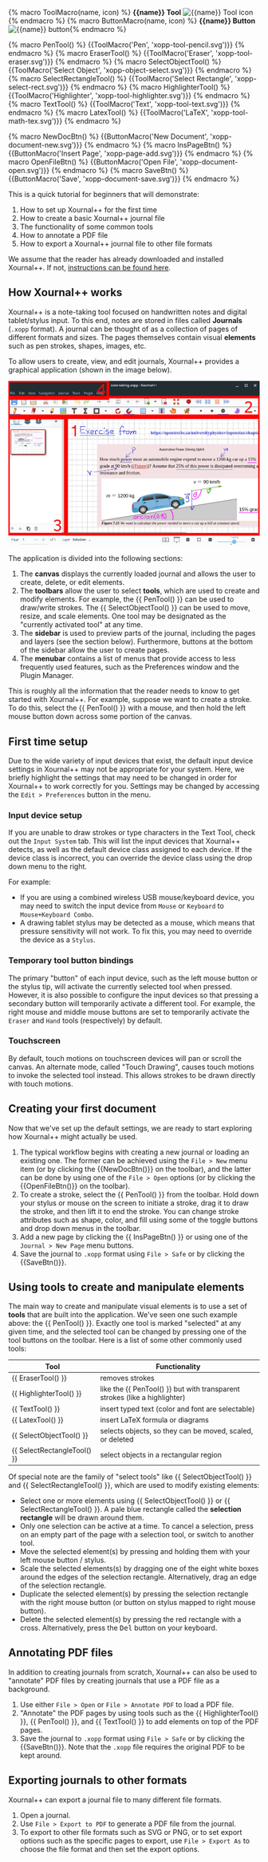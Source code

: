 {% macro ToolMacro(name, icon) %} <span class="tool-label">**{{name}} Tool** ![{{name}} Tool icon]({{tool_icon(icon)}})</span>{% endmacro %}
{% macro ButtonMacro(name, icon) %} <span class="tool-label">**{{name}} Button** ![{{name}} button]({{tool_icon(icon)}})</span>{% endmacro %}

{% macro PenTool() %} {{ToolMacro('Pen', 'xopp-tool-pencil.svg')}} {% endmacro %}
{% macro EraserTool() %} {{ToolMacro('Eraser', 'xopp-tool-eraser.svg')}} {% endmacro %}
{% macro SelectObjectTool() %} {{ToolMacro('Select Object', 'xopp-object-select.svg')}} {% endmacro %}
{% macro SelectRectangleTool() %} {{ToolMacro('Select Rectangle', 'xopp-select-rect.svg')}} {% endmacro %}
{% macro HighlighterTool() %} {{ToolMacro('Highlighter', 'xopp-tool-highlighter.svg')}} {% endmacro %}
{% macro TextTool() %} {{ToolMacro('Text', 'xopp-tool-text.svg')}} {% endmacro %}
{% macro LatexTool() %} {{ToolMacro('LaTeX', 'xopp-tool-math-tex.svg')}} {% endmacro %}

{% macro NewDocBtn() %} {{ButtonMacro('New Document', 'xopp-document-new.svg')}} {% endmacro %}
{% macro InsPageBtn() %} {{ButtonMacro('Insert Page', 'xopp-page-add.svg')}} {% endmacro %}
{% macro OpenFileBtn() %} {{ButtonMacro('Open File', 'xopp-document-open.svg')}} {% endmacro %}
{% macro SaveBtn() %} {{ButtonMacro('Save', 'xopp-document-save.svg')}} {% endmacro %}

This is a quick tutorial for beginners that will demonstrate:

1. How to set up Xournal++ for the first time
2. How to create a basic Xournal++ journal file
3. The functionality of some common tools
4. How to annotate a PDF file
5. How to export a Xournal++ journal file to other file formats

We assume that the reader has already downloaded and installed Xournal++. If
not, [instructions can be found here](../installation/index.md).

## How Xournal++ works

Xournal++ is a note-taking tool focused on handwritten notes and digital
tablet/stylus input. To this end, notes are stored in files called **Journals**
(`.xopp` format). A journal can be thought of as a collection of pages of
different formats and sizes. The pages themselves contain visual **elements**
such as pen strokes, shapes, images, etc.

To allow users to create, view, and edit journals, Xournal++ provides a
graphical application (shown in the image below).

![Image demonstrating the Xournal++ GUI](../img/guide/main_window.jpg)

The application is divided into the following sections:

1. The **canvas** displays the currently loaded journal and allows the user to
   create, delete, or edit elements.
2. The **toolbars** allow the user to select **tools**, which are used to create
   and modify elements. For example, the {{ PenTool() }} can be used to
   draw/write strokes. The {{ SelectObjectTool() }} can be used to move, resize,
   and scale elements. One tool may be designated as the "currently activated
   tool" at any time.
3. The **sidebar** is used to preview parts of the journal, including the pages
   and layers (see the section below). Furthermore, buttons at the bottom of the
   sidebar allow the user to create pages.
4. The **menubar** contains a list of menus that provide access to less
   frequently used features, such as the Preferences window and the Plugin
   Manager.

This is roughly all the information that the reader needs to know to get started
with Xournal++. For example, suppose we want to create a stroke. To do this,
select the {{ PenTool() }} with a mouse, and then hold the left mouse button
down across some portion of the canvas.

## First time setup

Due to the wide variety of input devices that exist, the default input device
settings in Xournal++ may not be appropriate for your system. Here, we briefly
highlight the settings that may need to be changed in order for Xournal++ to
work correctly for you. Settings may be changed by accessing the `Edit >
Preferences` button in the menu.

### Input device setup

If you are unable to draw strokes or type characters in the Text Tool, check out
the `Input System` tab. This will list the input devices that Xournal++ detects,
as well as the default device class assigned to each device. If the device class
is incorrect, you can override the device class using the drop down menu to the
right.

For example:

* If you are using a combined wireless USB mouse/keyboard device, you may need
  to switch the input device from `Mouse` or `Keyboard` to `Mouse+Keyboard
  Combo`.
* A drawing tablet stylus may be detected as a mouse, which means that pressure
  sensitivity will not work. To fix this, you may need to override the device as
  a `Stylus`.

### Temporary tool button bindings

The primary "button" of each input device, such as the left mouse button or the
stylus tip, will activate the currently selected tool when pressed. However, it
is also possible to configure the input devices so that pressing a secondary
button will temporarily activate a different tool. For example, the right mouse
and middle mouse buttons are set to temporarily activate the `Eraser` and `Hand`
tools (respectively) by default.

### Touchscreen

By default, touch motions on touchscreen devices will pan or scroll the canvas.
An alternate mode, called "Touch Drawing", causes touch motions to invoke the
selected tool instead. This allows strokes to be drawn directly with touch
motions.

## Creating your first document

Now that we've set up the default settings, we are ready to start exploring how
Xournal++ might actually be used.

1. The typical workflow begins with creating a new journal or loading an
   existing one. The former can be achieved using the `File > New` menu item (or
   by clicking the {{NewDocBtn()}} on the toolbar), and the latter can be done
   by using one of the `File > Open` options (or by clicking the
   {{OpenFileBtn()}} on the toolbar).
2. To create a stroke, select the {{ PenTool() }} from the toolbar. Hold down
   your stylus or mouse on the screen to initiate a stroke, drag it to draw the
   stroke, and then lift it to end the stroke. You can change stroke attributes
   such as shape, color, and fill using some of the toggle buttons and drop down
   menus in the toolbar.
3. Add a new page by clicking the {{ InsPageBtn() }} or using one of the
   `Journal > New Page` menu buttons.
4. Save the journal to `.xopp` format using `File > Safe` or by clicking the
   {{SaveBtn()}}.

## Using tools to create and manipulate elements

The main way to create and manipulate visual elements is to use a set of
**tools** that are built into the application. We've seen one such example
above: the {{ PenTool() }}. Exactly one tool is marked "selected" at any given
time, and the selected tool can be changed by pressing one of the tool buttons
on the toolbar. Here is a list of some other commonly used tools:

| Tool                        | Functionality                                                              |
|-----------------------------|----------------------------------------------------------------------------|
| {{ EraserTool() }}          | removes strokes                                                            |
| {{ HighlighterTool() }}     | like the {{ PenTool() }} but with transparent strokes (like a highlighter) |
| {{ TextTool() }}            | insert typed text (color and font are selectable)                          |
| {{ LatexTool() }}           | insert LaTeX formula or diagrams                                           |
| {{ SelectObjectTool() }}    | selects objects, so they can be moved, scaled, or deleted                  |
| {{ SelectRectangleTool() }} | select objects in a rectangular region                                     |

Of special note are the family of "select tools" like {{ SelectObjectTool() }}
and {{ SelectRectangleTool() }}, which are used to modify existing elements:

* Select one or more elements using {{ SelectObjectTool() }} or {{
  SelectRectangleTool() }}. A pale blue rectangle called the **selection
  rectangle** will be drawn around them.
* Only one selection can be active at a time. To cancel a selection, press on an
  empty part of the page with a selection tool, or switch to another tool.
* Move the selected element(s) by pressing and holding them with your left
  mouse button / stylus.
* Scale the selected elements(s) by dragging one of the eight white boxes around
  the edges of the selection rectangle. Alternatively, drag an edge of the
  selection rectangle.
* Duplicate the selected element(s) by pressing the selection rectangle with
  the right mouse button (or button on stylus mapped to right mouse button).
* Delete the selected element(s) by pressing the red rectangle with a cross.
  Alternatively, press the <kbd>Del</kbd> button on your keyboard.

<!-- TODO: we can probably include a "tutorial worksheet" that the user can play with -->

## Annotating PDF files

In addition to creating journals from scratch, Xournal++ can also be used to
"annotate" PDF files by creating journals that use a PDF file as a background.

1. Use either `File > Open` or `File > Annotate PDF` to load a PDF file.
2. "Annotate" the PDF pages by using tools such as the {{ HighlighterTool()
   }}, {{ PenTool() }}, and {{ TextTool() }} to add elements on top of the PDF
   pages.
3. Save the journal to `.xopp` format using `File > Safe` or by clicking the
   {{SaveBtn()}}. Note that the `.xopp` file requires the original PDF to be
   kept around.

## Exporting journals to other formats

Xournal++ can export a journal file to many different file formats.

1. Open a journal.
2. Use `File > Export to PDF` to generate a PDF file from the journal.
3. To export to other file formats such as SVG or PNG, or to set export options
   such as the specific pages to export, use `File > Export As` to choose the
   file format and then set the export options.
